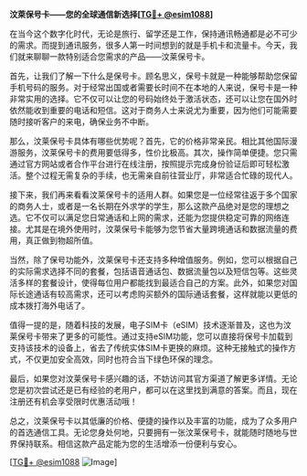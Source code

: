 **汶萊保号卡——您的全球通信新选择[[TG💪+ @esim1088](https://t.me/s/esim1088)]**

在当今这个数字化时代，无论是旅行、留学还是工作，保持通讯畅通都是必不可少的需求。而提到通讯服务，很多人第一时间想到的就是手机卡和流量卡。今天，我们就来聊聊一款特别适合您需求的产品——汶莱保号卡。

首先，让我们了解一下什么是保号卡。顾名思义，保号卡就是一种能够帮助您保留手机号码的服务。对于经常出国或者需要长时间不在本地的人来说，保号卡是一种非常实用的选择。它不仅可以让您的号码始终处于激活状态，还可以让您在国外时依然能收到重要的电话和短信。这对于商务人士来说尤为重要，因为他们可能需要随时接听客户的来电，确保业务不中断。

那么，汶莱保号卡具体有哪些优势呢？首先，它的价格非常亲民。相比其他国际漫游服务，汶莱保号卡的费用要低得多，性价比极高。其次，操作简单便捷。您只需通过官方网站或者合作平台进行在线注册，按照提示完成身份验证后即可轻松激活。整个过程无需复杂的手续，也无需亲自前往营业厅，非常适合忙碌的现代人。

接下来，我们再来看看汶莱保号卡的适用人群。如果您是一位经常往返于多个国家的商务人士，或者是一名长期在外求学的学生，那么这款产品绝对是您的理想之选。它不仅可以满足您日常通话和上网的需求，还能为您提供稳定可靠的网络连接。尤其是在境外使用时，汶莱保号卡能够为您节省大量跨境通话和数据流量的费用，真正做到物超所值。

当然，除了保号功能外，汶莱保号卡还支持多种增值服务。例如，您可以根据自己的实际需求选择不同的套餐，包括语音通话包、数据流量包以及短信包等。这些灵活多样的套餐设计，使得每位用户都能找到最适合自己的方案。此外，如果您对国际长途通话有较高需求，还可以考虑购买额外的国际通话套餐，这样就能以更低的成本拨打海外电话了。

值得一提的是，随着科技的发展，电子SIM卡（eSIM）技术逐渐普及，这也为汶莱保号卡带来了更多的可能性。通过支持eSIM功能，您可以直接将保号卡加载到支持该技术的设备上，省去了传统实体SIM卡更换的麻烦。这种无接触式的操作方式，不仅更加安全高效，同时也符合当下绿色环保的理念。

最后，如果您对汶莱保号卡感兴趣的话，不妨访问其官方渠道了解更多详情。无论您是初次尝试还是已有经验的老用户，都可以在这里找到满意的答案。而且，现在注册还有机会享受限时优惠活动哦！

总之，汶莱保号卡以其低廉的价格、便捷的操作以及丰富的功能，成为了众多用户的首选通信工具。无论您身处何地，只要拥有一张汶莱保号卡，就能随时随地与世界保持联系。相信这款产品定能为您的生活增添一份便利与安心。

[[TG💪+ @esim1088](https://t.me/s/esim1088) ![Image](https://i.postimg.cc/4NQfJmqS/Snipaste-2025-05-13-00-14-12.png)]